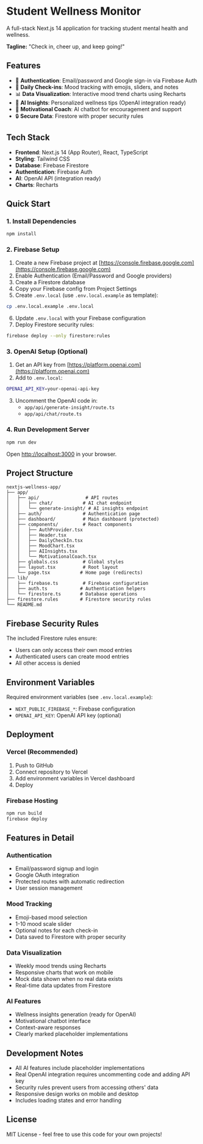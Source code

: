 # Student Wellness Monitor

A full-stack Next.js 14 application for tracking student mental health and wellness.

**Tagline:** "Check in, cheer up, and keep going!"

## Features

- 🔐 **Authentication**: Email/password and Google sign-in via Firebase Auth
- 📝 **Daily Check-ins**: Mood tracking with emojis, sliders, and notes
- 📊 **Data Visualization**: Interactive mood trend charts using Recharts
- 🤖 **AI Insights**: Personalized wellness tips (OpenAI integration ready)
- 💬 **Motivational Coach**: AI chatbot for encouragement and support
- 🔒 **Secure Data**: Firestore with proper security rules

## Tech Stack

- **Frontend**: Next.js 14 (App Router), React, TypeScript
- **Styling**: Tailwind CSS
- **Database**: Firebase Firestore
- **Authentication**: Firebase Auth
- **AI**: OpenAI API (integration ready)
- **Charts**: Recharts

## Quick Start

### 1. Install Dependencies

```bash
npm install
```

### 2. Firebase Setup

1. Create a new Firebase project at [https://console.firebase.google.com](https://console.firebase.google.com)
2. Enable Authentication (Email/Password and Google providers)
3. Create a Firestore database
4. Copy your Firebase config from Project Settings
5. Create `.env.local` (use `.env.local.example` as template):

```bash
cp .env.local.example .env.local
```

6. Update `.env.local` with your Firebase configuration
7. Deploy Firestore security rules:

```bash
firebase deploy --only firestore:rules
```

### 3. OpenAI Setup (Optional)

1. Get an API key from [https://platform.openai.com](https://platform.openai.com)
2. Add to `.env.local`:

```bash
OPENAI_API_KEY=your-openai-api-key
```

3. Uncomment the OpenAI code in:
   - `app/api/generate-insight/route.ts`
   - `app/api/chat/route.ts`

### 4. Run Development Server

```bash
npm run dev
```

Open [http://localhost:3000](http://localhost:3000) in your browser.

## Project Structure

```
nextjs-wellness-app/
├── app/
│   ├── api/                 # API routes
│   │   ├── chat/           # AI chat endpoint
│   │   └── generate-insight/ # AI insights endpoint
│   ├── auth/               # Authentication page
│   ├── dashboard/          # Main dashboard (protected)
│   ├── components/         # React components
│   │   ├── AuthProvider.tsx
│   │   ├── Header.tsx
│   │   ├── DailyCheckIn.tsx
│   │   ├── MoodChart.tsx
│   │   ├── AIInsights.tsx
│   │   └── MotivationalCoach.tsx
│   ├── globals.css         # Global styles
│   ├── layout.tsx          # Root layout
│   └── page.tsx           # Home page (redirects)
├── lib/
│   ├── firebase.ts         # Firebase configuration
│   ├── auth.ts            # Authentication helpers
│   └── firestore.ts       # Database operations
├── firestore.rules        # Firestore security rules
└── README.md
```

## Firebase Security Rules

The included Firestore rules ensure:
- Users can only access their own mood entries
- Authenticated users can create mood entries
- All other access is denied

## Environment Variables

Required environment variables (see `.env.local.example`):

- `NEXT_PUBLIC_FIREBASE_*`: Firebase configuration
- `OPENAI_API_KEY`: OpenAI API key (optional)

## Deployment

### Vercel (Recommended)

1. Push to GitHub
2. Connect repository to Vercel
3. Add environment variables in Vercel dashboard
4. Deploy

### Firebase Hosting

```bash
npm run build
firebase deploy
```

## Features in Detail

### Authentication
- Email/password signup and login
- Google OAuth integration
- Protected routes with automatic redirection
- User session management

### Mood Tracking
- Emoji-based mood selection
- 1-10 mood scale slider
- Optional notes for each check-in
- Data saved to Firestore with proper security

### Data Visualization
- Weekly mood trends using Recharts
- Responsive charts that work on mobile
- Mock data shown when no real data exists
- Real-time data updates from Firestore

### AI Features
- Wellness insights generation (ready for OpenAI)
- Motivational chatbot interface
- Context-aware responses
- Clearly marked placeholder implementations

## Development Notes

- All AI features include placeholder implementations
- Real OpenAI integration requires uncommenting code and adding API key
- Security rules prevent users from accessing others' data
- Responsive design works on mobile and desktop
- Includes loading states and error handling

## License

MIT License - feel free to use this code for your own projects!